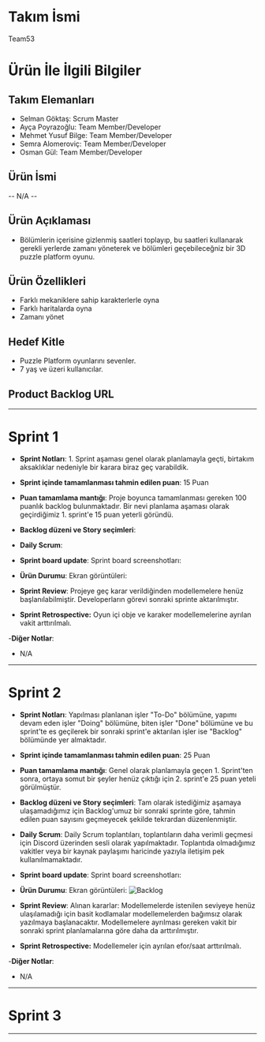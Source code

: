 # **Takım İsmi**

Team53

# Ürün İle İlgili Bilgiler

## Takım Elemanları

- Selman Göktaş: Scrum Master
- Ayça Poyrazoğlu: Team Member/Developer
- Mehmet Yusuf Bilge: Team Member/Developer
- Semra Alomeroviç: Team Member/Developer
- Osman Gül: Team Member/Developer

## Ürün İsmi

-- N/A --

## Ürün Açıklaması

- Bölümlerin içerisine gizlenmiş saatleri toplayıp, bu saatleri kullanarak gerekli yerlerde zamanı yöneterek ve bölümleri geçebileceğniz bir 3D puzzle platform oyunu.

## Ürün Özellikleri

- Farklı mekaniklere sahip karakterlerle oyna
- Farklı haritalarda oyna
- Zamanı yönet 

## Hedef Kitle

- Puzzle Platform oyunlarını sevenler.
- 7 yaş ve üzeri kullanıcılar. 


## Product Backlog URL



---

# Sprint 1

- **Sprint Notları**: 1. Sprint aşaması genel olarak planlamayla geçti, birtakım aksaklıklar nedeniyle bir karara biraz geç varabildik.

- **Sprint içinde tamamlanması tahmin edilen puan**: 15 Puan

- **Puan tamamlama mantığı**: Proje boyunca tamamlanması gereken 100 puanlık backlog bulunmaktadır. Bir nevi planlama aşaması olarak geçirdiğimiz 1. sprint'e 15 puan yeterli göründü.

- **Backlog düzeni ve Story seçimleri**:



- **Daily Scrum**:
- **Sprint board update**: Sprint board screenshotları: 


- **Ürün Durumu**: Ekran görüntüleri:
 

- **Sprint Review**: Projeye geç karar verildiğinden modellemelere henüz başlanılabilmiştir. Developerların görevi sonraki sprinte aktarılmıştır.


- **Sprint Retrospective:** Oyun içi obje ve karaker modellemelerine ayrılan vakit arttırılmalı.


-**Diğer Notlar**:
- N/A

---

# Sprint 2

- **Sprint Notları**: Yapılması planlanan işler "To-Do" bölümüne, yapımı devam eden işler "Doing" bölümüne, biten işler "Done" bölümüne ve bu sprint'te es geçilerek bir sonraki sprint'e aktarılan işler ise "Backlog" bölümünde yer almaktadır.

- **Sprint içinde tamamlanması tahmin edilen puan**: 25 Puan

- **Puan tamamlama mantığı**: Genel olarak planlamayla geçen 1. Sprint'ten sonra, ortaya somut bir şeyler henüz çıktığı için 2. sprint'e 25 puan yeteli görülmüştür.

- **Backlog düzeni ve Story seçimleri**: Tam olarak istediğimiz aşamaya ulaşamadığımız için Backlog'umuz bir sonraki sprinte göre, tahmin edilen puan sayısını geçmeyecek şekilde tekrardan düzenlenmiştir.



- **Daily Scrum**: Daily Scrum toplantıları, toplantıların daha verimli geçmesi için Discord üzerinden sesli olarak yapılmaktadır. Toplantıda olmadığımız vakitler veya bir kaynak paylaşımı haricinde yazıyla iletişim pek kullanılmamaktadır.
- **Sprint board update**: Sprint board screenshotları: 


- **Ürün Durumu**: Ekran görüntüleri: ![Backlog](https://user-images.githubusercontent.com/104423526/169904718-05bd8de3-45a2-4cb4-9cc7-3beca68ae470.jpg)



- **Sprint Review**: Alınan kararlar: Modellemelerde istenilen seviyeye henüz ulaşılamadığı için basit kodlamalar modellemelerden bağımsız olarak yazılmaya başlanacaktır. Modellemelere ayrılması gereken vakit bir sonraki sprint planlamalarına göre daha da arttırılmıştır.


- **Sprint Retrospective:** Modellemeler için ayrılan efor/saat arttırılmalı.


-**Diğer Notlar**:
- N/A

---

# Sprint 3

---

